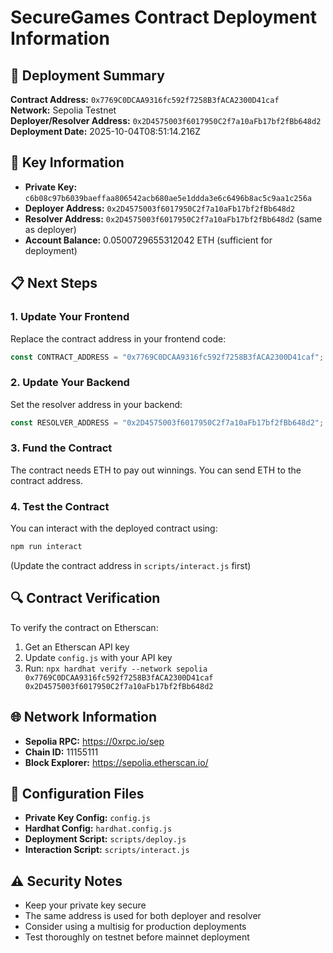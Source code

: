 # SecureGames Contract Deployment Information

## 🎯 Deployment Summary

**Contract Address:** `0x7769C0DCAA9316fc592f7258B3fACA2300D41caf`  
**Network:** Sepolia Testnet  
**Deployer/Resolver Address:** `0x2D4575003f6017950C2f7a10aFb17bf2fBb648d2`  
**Deployment Date:** 2025-10-04T08:51:14.216Z  

## 🔑 Key Information

- **Private Key:** `c6b08c97b6039baeffaa806542acb680ae5e1ddda3e6c6496b8ac5c9aa1c256a`
- **Deployer Address:** `0x2D4575003f6017950C2f7a10aFb17bf2fBb648d2`
- **Resolver Address:** `0x2D4575003f6017950C2f7a10aFb17bf2fBb648d2` (same as deployer)
- **Account Balance:** 0.0500729655312042 ETH (sufficient for deployment)

## 📋 Next Steps

### 1. Update Your Frontend
Replace the contract address in your frontend code:
```javascript
const CONTRACT_ADDRESS = "0x7769C0DCAA9316fc592f7258B3fACA2300D41caf";
```

### 2. Update Your Backend
Set the resolver address in your backend:
```javascript
const RESOLVER_ADDRESS = "0x2D4575003f6017950C2f7a10aFb17bf2fBb648d2";
```

### 3. Fund the Contract
The contract needs ETH to pay out winnings. You can send ETH to the contract address.

### 4. Test the Contract
You can interact with the deployed contract using:
```bash
npm run interact
```
(Update the contract address in `scripts/interact.js` first)

## 🔍 Contract Verification

To verify the contract on Etherscan:
1. Get an Etherscan API key
2. Update `config.js` with your API key
3. Run: `npx hardhat verify --network sepolia 0x7769C0DCAA9316fc592f7258B3fACA2300D41caf 0x2D4575003f6017950C2f7a10aFb17bf2fBb648d2`

## 🌐 Network Information

- **Sepolia RPC:** https://0xrpc.io/sep
- **Chain ID:** 11155111
- **Block Explorer:** https://sepolia.etherscan.io/

## 📁 Configuration Files

- **Private Key Config:** `config.js`
- **Hardhat Config:** `hardhat.config.js`
- **Deployment Script:** `scripts/deploy.js`
- **Interaction Script:** `scripts/interact.js`

## ⚠️ Security Notes

- Keep your private key secure
- The same address is used for both deployer and resolver
- Consider using a multisig for production deployments
- Test thoroughly on testnet before mainnet deployment
